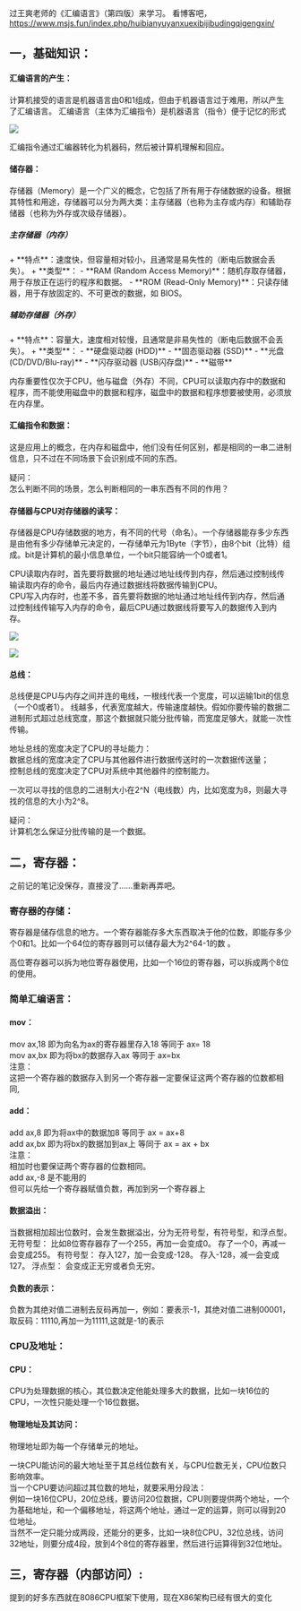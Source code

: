 过王爽老师的《汇编语言》（第四版）来学习。
看博客吧，https://www.msjs.fun/index.php/huibianyuyanxuexibijibudingqigengxin/
<h2 id="1f08c331">一，基础知识：</h2>
<h4 id="150fabae">汇编语言的产生：</h4>
计算机接受的语言是机器语言由0和1组成，但由于机器语言过于难用，所以产生了汇编语言。  
汇编语言（主体为汇编指令）是机器语言（指令）便于记忆的形式

![](https://cdn.nlark.com/yuque/0/2024/png/49936689/1731892848988-1063288e-7f59-4f09-81e2-a07618a43612.png)

汇编指令通过汇编器转化为机器码，然后被计算机理解和回应。

<h4 id="2230c787">储存器：</h4>
存储器（Memory）是一个广义的概念，它包括了所有用于存储数据的设备。根据其特性和用途，存储器可以分为两大类：主存储器（也称为主存或内存）和辅助存储器（也称为外存或次级存储器）。

<h5 id="dcc691a9">主存储器（内存）</h5>
+ **特点**：速度快，但容量相对较小，且通常是易失性的（断电后数据会丢失）。
+ **类型**： 
    - **RAM (Random Access Memory)**：随机存取存储器，用于存放正在运行的程序和数据。
    - **ROM (Read-Only Memory)**：只读存储器，用于存放固定的、不可更改的数据，如 BIOS。

<h5 id="42aa2c1d">辅助存储器（外存）</h5>
+ **特点**：容量大，速度相对较慢，且通常是非易失性的（断电后数据不会丢失）。
+ **类型**： 
    - **硬盘驱动器 (HDD)**
    - **固态驱动器 (SSD)**
    - **光盘 (CD/DVD/Blu-ray)**
    - **闪存驱动器 (USB闪存盘)**
    - **磁带**

内存重要性仅次于CPU，他与磁盘（外存）不同，CPU可以读取内存中的数据和程序，而不能使用磁盘中的数据和程序，磁盘中的数据和程序想要被使用，必须放在内存里。

<h4 id="a896a97d">汇编指令和数据：</h4>
这是应用上的概念，在内存和磁盘中，他们没有任何区别，都是相同的一串二进制信息，只不过在不同场景下会识别成不同的东西。  
  
疑问：  
怎么判断不同的场景，怎么判断相同的一串东西有不同的作用？

<h4 id="289f98aa">存储器与CPU对存储器的读写：</h4>
存储器是CPU存储数据的地方，有不同的代号（命名）。一个存储器能存多少东西是由他有多少存储单元决定的，一存储单元为1Byte（字节），由8个bit（比特）组成。bit是计算机的最小信息单位，一个bit只能容纳一个0或者1。

CPU读取内存时，首先要将数据的地址通过地址线传到内存，然后通过控制线传输读取内存的命令，最后内存通过数据线将数据传输到CPU。  
CPU写入内存时，也差不多，首先要将数据的地址通过地址线传到内存，然后通过控制线传输写入内存的命令，最后CPU通过数据线将要写入的数据传入到内存。

![](https://cdn.nlark.com/yuque/0/2024/png/49936689/1731892851377-767e5849-15a5-4852-8ace-fdb42fb92f74.png)

![](https://cdn.nlark.com/yuque/0/2024/png/49936689/1731892849035-1b8d4c3e-2ab4-4583-8fda-dc623774eb64.png)

<h4 id="5f34bc78">总线：</h4>
总线便是CPU与内存之间并连的电线，一根线代表一个宽度，可以运输1bit的信息（一个0或者1）。  
线越多，代表宽度越大，传输速度越快。假如你要传输的数据二进制形式超过总线宽度，那这个数据就只能分批传输，而宽度足够大，就能一次性传输。

地址总线的宽度决定了CPU的寻址能力：  
数据总线的宽度决定了CPU与其他器件进行数据传送时的一次数据传送量；  
控制总线的宽度决定了CPU对系统中其他器件的控制能力。  
  
一次可以寻找的信息的二进制大小在2^N（电线数）内，比如宽度为8，则最大寻找的信息的大小为2^8。  
  
疑问：  
计算机怎么保证分批传输的是一个数据。

<h2 id="1b6ed56c">二，寄存器：</h2>
之前记的笔记没保存，直接没了……重新再弄吧。


<h3 id="48173696">寄存器的存储：</h3>
寄存器是储存信息的地方。一个寄存器能存多大东西取决于他的位数，即能存多少个0和1。比如一个64位的寄存器则可以储存最大为2^64-1的数 。

高位寄存器可以拆为地位寄存器使用，比如一个16位的寄存器，可以拆成两个8位的使用。

<h3 id="4ec0f6ed">简单汇编语言：</h3>
<h4 id="ac5ca5f1">mov：</h4>
  
mov ax,18 即为向名为ax的寄存器里存入18 等同于 ax= 18  
mov ax,bx 即为将bx的数据存入ax 等同于 ax=bx  
注意：  
这把一个寄存器的数据存入到另一个寄存器一定要保证这两个寄存器的位数都相同,

<h4 id="aa6cc76b">add：</h4>
  
add ax,8 即为将ax中的数据加8 等同于 ax = ax+8  
add ax,bx 即为将bx的数据加到ax上 等同于 ax = ax + bx  
注意：  
相加时也要保证两个寄存器的位数相同。  
add ax,-8 是不能用的  
但可以先给一个寄存器赋值负数，再加到另一个寄存器上

<h4 id="17cf9241">数据溢出：</h4>
当数据相加超出位数时，会发生数据溢出，分为无符号型，有符号型，和浮点型。  
无符号型：  
比如8位寄存器存了一个255，再加一会变成0。  
存了一个0，再减一会变成255。  
有符号型：  
存入127，加一会变成-128。  
存入-128，减一会变成127。  
浮点型：  
会变成正无穷或者负无穷。

<h4 id="d7ca58fa">负数的表示：</h4>
负数为其绝对值二进制去反码再加一，例如：要表示-1，其绝对值二进制00001，取反码：11110,再加一为11111,这就是-1的表示

<h3 id="559a4020">CPU及地址：</h3>
<h4 id="83575bff">CPU：</h4>
CPU为处理数据的核心，其位数决定他能处理多大的数据，比如一块16位的CPU，一次性只能处理一个16位数据。

<h4 id="a3929d66">物理地址及其访问：</h4>
物理地址即为每一个存储单元的地址。

一块CPU能访问的最大地址至于其总线位数有关，与CPU位数无关，CPU位数只影响效率。  
当一个CPU要访问超过其位数的地址，就要采用分段法：  
例如一块16位CPU，20位总线，要访问20位数据，CPU则要提供两个地址，一个为基础地址，和一个偏移地址，将这两个地址，通过一定的运算，则可以得到20位地址。  
当然不一定只能分成两段，还能分的更多，比如一块8位CPU，32位总线，访问32地址，则要分成4段，放到4个8位的寄存器里，然后进行运算得到32位地址。

<h2 id="436cdc9f">三，寄存器（内部访问）:</h2>
提到的好多东西就在8086CPU框架下使用，现在X86架构已经有很大的变化

